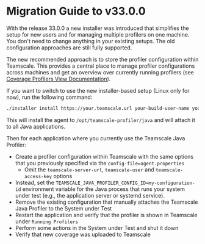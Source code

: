 # Migration Guide to v33.0.0

With the release 33.0.0 a new installer was introduced that simplifies the setup for new users and for managing multiple profilers on one machine.
You don't need to change anything in your existing setups.
The old configuration approaches are still fully supported.

The new recommended approach is to store the profiler configuration within Teamscale.
This provides a central place to manage profiler configurations across machines and get an overview over currently running profilers (see [Coverage Profilers View Documentation](https://docs.teamscale.com/reference/ui/project/coverage-profilers/)).  

If you want to switch to use the new installer-based setup (Linux only for now), run the following command:
```sh
./installer install https://your.teamscale.url your-build-user-name your-access-token
```

This will install the agent to `/opt/teamscale-profiler/java` and will attach it to all Java applications.

Then for each application where you currently use the Teamscale Java Profiler: 
- Create a profiler configuration within Teamscale with the same options that you previously specified via the `config-file=agent.properties`
  - Omit the `teamscale-server-url`, `teamscale-user` and `teamscale-access-key` options
- Instead, set the `TEAMSCALE_JAVA_PROFILER_CONFIG_ID=my-configuration-id` environment variable for the Java process that runs your system under test (e.g., the application server or systemd service).
- Remove the existing configuration that manually attaches the Teamscale Java Profiler to the System under Test  
- Restart the application and verify that the profiler is shown in Teamscale under `Running Profilers`
- Perform some actions in the System under Test and shut it down
- Verify that new coverage was uploaded to Teamscale
